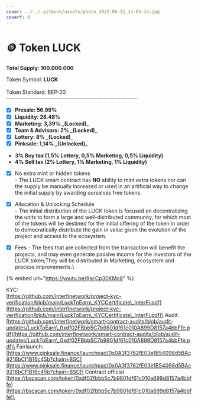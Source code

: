 ```yaml
---
cover: ../../.gitbook/assets/photo_2022-06-21_14-03-14.jpg
coverY: 0
---
```


# 🪙 Token LUCK

**Total Supply: 100.000.000**

Token Symbol: **LUCK** \
\
Token Standard: BEP-20\
\-------------------------------------------------------

* [x] **Presale: 56.99%**
* [x] **Liquidity: 28.48%**
* [x] **Marketing: 3,39% **_**(Locked)**_
* [x] **Team & Advisors: 2% **_**(Locked)**_
* [x] **Lottery: 8% **_**(Locked)**_
* [x] **Pinksale: 1,14% **_**(Unlocked)**_

<!---->

* **3% Buy tax (1,5% Lottery, 0,5% Marketing, 0,5% Liquidity)**
* **4% Sell tax (2% Lottery, 1% Marketing, 1% Liquidity)**

<!---->

* [x] No extra mint or hidden tokens\
  \- The LUCK  smart contract has **NO** ability to mint extra tokens nor can the supply be manually increased or used in an artificial way to change the initial supply by awarding ourselves free tokens.
* [x] Allocation & Unlocking Schedule\
  \- The initial distribution of the LUCK  token is focused on decentralizing the units to form a large and well-distributed community, for which most of the tokens will be destined for the initial offering of the token in order to democratically distribute the gain in value given the evolution of the project and access to the ecosystem.
* [x] Fees - The fees that are collected from the transaction will benefit the projects, and may even generate passive income for the investors of the LUCK  token;They will be distributed in Marketing, ecosystem and process improvements.\


{% embed url="https://youtu.be/9scCp30XMo8" %}

KYC:\
[https://github.com/interfinetwork/project-kyc-verification/blob/main/LuckToEarn\_KYCCertificate\_InterFi.pdf](https://github.com/interfinetwork/project-kyc-verification/blob/main/LuckToEarn\_KYCCertificate\_InterFi.pdf)\
Audit:\
[https://github.com/interfinetwork/smart-contract-audits/blob/audit-updates/LuckToEarn\_0xdf02FBbb5C7b9801df61c010A899D8157a4bbFfe.pdf](https://github.com/interfinetwork/smart-contract-audits/blob/audit-updates/LuckToEarn\_0xdf02FBbb5C7b9801df61c010A899D8157a4bbFfe.pdf)\
Fairlaunch:\
[https://www.pinksale.finance/launchpad/0x0A3f3762fE03e1B54098d5BAc9216bCf1B16c45b?chain=BSC](https://www.pinksale.finance/launchpad/0x0A3f3762fE03e1B54098d5BAc9216bCf1B16c45b?chain=BSC)\
Contract official \
[https://bscscan.com/token/0xdf02fbbb5c7b9801df61c010a899d8157a4bbffe](https://bscscan.com/token/0xdf02fbbb5c7b9801df61c010a899d8157a4bbffe)\


